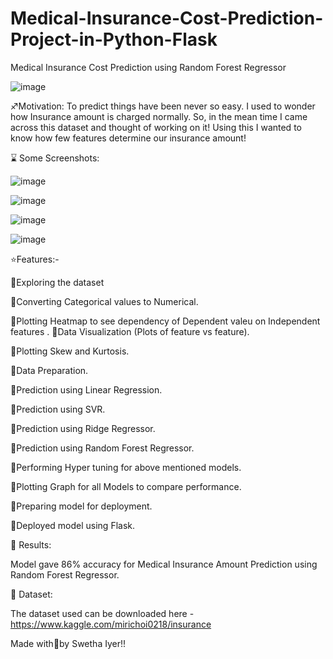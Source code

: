 # Medical-Insurance-Cost-Prediction-Project-in-Python-Flask
Medical Insurance Cost Prediction using Random Forest Regressor

![image](https://user-images.githubusercontent.com/61135003/136695969-3d486cd8-3780-40c0-ae8b-8edf1cac9334.png)

♐Motivation:
To predict things have been never so easy. I used to wonder how Insurance amount is charged normally. 
So, in the mean time I came across this dataset and thought of working on it! 
Using this I wanted to know how few features determine our insurance amount!

⌛ Some Screenshots:

![image](https://user-images.githubusercontent.com/61135003/136696701-9aab8d91-c67d-4927-bb4e-f06e307d976b.png)

![image](https://user-images.githubusercontent.com/61135003/136696713-499e808c-33a4-4483-aa08-9a50589381e1.png)


![image](https://user-images.githubusercontent.com/61135003/136696497-1d18e714-9c00-486b-8468-8ba89be0ddae.png)


![image](https://user-images.githubusercontent.com/61135003/136696461-e0f51d7d-b33f-4e34-b311-890e7b138794.png)

⭐Features:-

💢Exploring the dataset

💢Converting Categorical values to Numerical.

💢Plotting Heatmap to see dependency of Dependent valeu on Independent features
.
💢Data Visualization (Plots of feature vs feature).

💢Plotting Skew and Kurtosis.

💢Data Preparation.

💢Prediction using Linear Regression.

💢Prediction using SVR.

💢Prediction using Ridge Regressor.

💢Prediction using Random Forest Regressor.

💢Performing Hyper tuning for above mentioned models.

💢Plotting Graph for all Models to compare performance.

💢Preparing model for deployment.

💢Deployed model using Flask.

🔑 Results:

Model gave 86% accuracy for Medical Insurance Amount Prediction using Random Forest Regressor.

📁 Dataset:

The dataset used can be downloaded here - https://www.kaggle.com/mirichoi0218/insurance

Made with💛by Swetha Iyer!!

